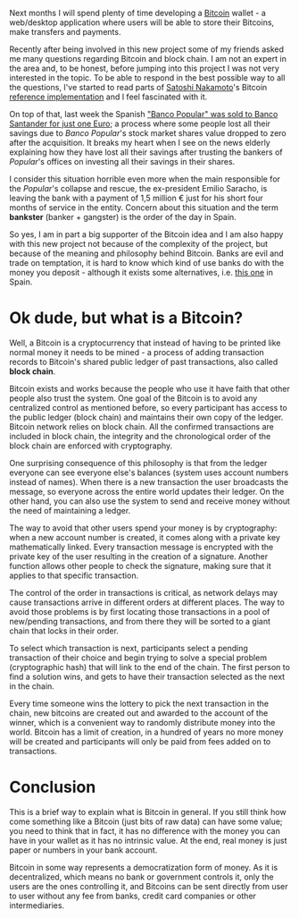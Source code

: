 Next months I will spend plenty of time developing a [Bitcoin](https://en.wikipedia.org/wiki/Bitcoin) wallet - a web/desktop application where users will be able to store their Bitcoins, make transfers and payments.

Recently after being involved in this new project some of my friends asked me many questions regarding Bitcoin and block chain. I am not an expert in the area and, to be honest, before jumping into this project I was not very interested in the topic. To be able to respond in the best possible way to all the questions, I've started to read parts of [Satoshi Nakamoto](https://en.wikipedia.org/wiki/Satoshi_Nakamoto)'s Bitcoin [reference implementation](https://bitcoin.org/en/bitcoin-paper) and I feel fascinated with it.

On top of that, last week the Spanish ["Banco Popular" was sold to Banco Santander for just one Euro](https://econews.pt/2017/06/07/santander-acquires-banco-popular-for-one-euro/); a process where some people lost all their savings due to *Banco Popular*'s stock market shares value dropped to zero after the acquisition. It breaks my heart when I see on the news elderly explaining how they have lost all their savings after trusting the bankers of *Popular*'s offices on investing all their savings in their shares.

I consider this situation horrible even more when the main responsible for the *Popular*'s collapse and rescue, the ex-president Emilio Saracho, is leaving the bank with a payment of 1,5 million € just for his short four months of service in the entity. Concern about this situation and the term **bankster** (banker + gangster) is the order of the day in Spain.

So yes, I am in part a big supporter of the Bitcoin idea and I am also happy with this new project not because of the complexity of the project, but because of the meaning and philosophy behind Bitcoin. Banks are evil and trade on temptation, it is hard to know which kind of use banks do with the money you deposit - although it exists some alternatives, i.e. [this one](https://www.triodos.es/es/conozca-triodos-bank/que-hacemos/) in Spain.


# Ok dude, but what is a Bitcoin?

Well, a Bitcoin is a cryptocurrency that instead of having to be printed like normal money it needs to be mined - a process of adding transaction records to Bitcoin's shared public ledger of past transactions, also called **block chain**.

Bitcoin exists and works because the people who use it have faith that other people also trust the system. One goal of the Bitcoin is to avoid any centralized control as mentioned before, so every participant has access to the public ledger (block chain) and maintains their own copy of the ledger. Bitcoin network relies on block chain. All the confirmed transactions are included in block chain, the integrity and the chronological order of the block chain are enforced with cryptography.

One surprising consequence of this philosophy is that from the ledger everyone can see everyone else's balances (system uses account numbers instead of names). When there is a new transaction the user broadcasts the message, so everyone across the entire world updates their ledger. On the other hand, you can also use the system to send and receive money without the need of maintaining a ledger.

The way to avoid that other users spend your money is by cryptography: when a new account number is created, it comes along with a private key mathematically linked. Every transaction message is encrypted with the private key of the user resulting in the creation of a signature. Another function allows other people to check the signature, making sure that it applies to that specific transaction.

The control of the order in transactions is critical, as network delays may cause transactions arrive in different orders at different places. The way to avoid those problems is by first locating those transactions in a pool of new/pending transactions, and from there they will be sorted to a giant chain that locks in their order.

To select which transaction is next, participants select a pending transaction of their choice and begin trying to solve a special problem (cryptographic hash) that will link to the end of the chain. The first person to find a solution wins, and gets to have their transaction selected as the next in the chain.

Every time someone wins the lottery to pick the next transaction in the chain, new bitcoins are created out and awarded to the account of the winner, which is a convenient way to randomly distribute money into the world. Bitcoin has a limit of creation, in a hundred of years no more money will be created and participants will only be paid from fees added on to transactions.


# Conclusion

This is a brief way to explain what is Bitcoin in general. If you still think how come something like a Bitcoin (just bits of raw data) can have some value; you need to think that in fact, it has no difference with the money you can have in your wallet as it has no intrinsic value. At the end, real money is just paper or numbers in your bank account.

Bitcoin in some way represents a democratization form of money. As it is decentralized, which means no bank or government controls it, only the users are the ones controlling it, and Bitcoins can be sent directly from user to user without any fee from banks, credit card companies or other intermediaries.

